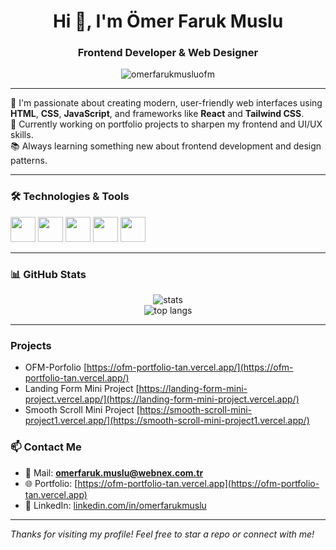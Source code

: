<h1 align="center">Hi 👋, I'm Ömer Faruk Muslu</h1>
<h3 align="center">Frontend Developer & Web Designer</h3>

<p align="center">
  <img src="https://komarev.com/ghpvc/?username=omerfarukmusluofm&label=Profile%20views&color=0e75b6&style=flat" alt="omerfarukmusluofm" />
</p>

---

🎯 I'm passionate about creating modern, user-friendly web interfaces using **HTML**, **CSS**, **JavaScript**, and frameworks like **React** and **Tailwind CSS**.  
🚀 Currently working on portfolio projects to sharpen my frontend and UI/UX skills.  
📚 Always learning something new about frontend development and design patterns.

---

### 🛠️ Technologies & Tools

<p align="left">
  <img src="https://cdn.jsdelivr.net/gh/devicons/devicon/icons/html5/html5-original.svg" width="40" height="40"/>
  <img src="https://cdn.jsdelivr.net/gh/devicons/devicon/icons/css3/css3-original.svg" width="40" height="40"/>
  <img src="https://cdn.jsdelivr.net/gh/devicons/devicon/icons/javascript/javascript-original.svg" width="40" height="40"/>
  <img src="https://cdn.jsdelivr.net/gh/devicons/devicon/icons/git/git-original.svg" width="40" height="40"/>
  <img src="https://cdn.jsdelivr.net/gh/devicons/devicon/icons/github/github-original.svg" width="40" height="40"/>
</p>

---

### 📊 GitHub Stats

<p align="center">
  <img src="https://github-readme-stats.vercel.app/api?username=omerfarukmusluofm&show_icons=true&theme=tokyonight" alt="stats" />
  <br />
  <img src="https://github-readme-stats.vercel.app/api/top-langs/?username=omerfarukmusluofm&layout=compact&theme=tokyonight" alt="top langs" />
</p>

---

###  Projects

- OFM-Porfolio [https://ofm-portfolio-tan.vercel.app/](https://ofm-portfolio-tan.vercel.app/)
- Landing Form Mini Project [https://landing-form-mini-project.vercel.app/](https://landing-form-mini-project.vercel.app/)
- Smooth Scroll Mini Project [https://smooth-scroll-mini-project1.vercel.app/](https://smooth-scroll-mini-project1.vercel.app/)

### 📫 Contact Me

- 📧 Mail: **omerfaruk.muslu@webnex.com.tr**
- 🌐 Portfolio: [https://ofm-portfolio-tan.vercel.app](https://ofm-portfolio-tan.vercel.app)
- 💼 LinkedIn: [linkedin.com/in/omerfarukmuslu](https://www.linkedin.com/in/omerfmuslu)

---

*Thanks for visiting my profile! Feel free to star a repo or connect with me!*

<!--
**omerfarukmusluofm/omerfarukmusluofm** is a ✨ _special_ ✨ repository because its `README.md` (this file) appears on your GitHub profile.

Here are some ideas to get you started:

- 🔭 I’m currently working on ...
- 🌱 I’m currently learning ...
- 👯 I’m looking to collaborate on ...
- 🤔 I’m looking for help with ...
- 💬 Ask me about ...
- 📫 How to reach me: ...
- 😄 Pronouns: ...
- ⚡ Fun fact: ...
-->
